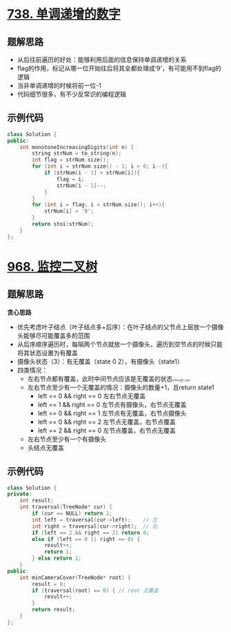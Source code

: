 # [738. 单调递增的数字](https://leetcode.cn/problems/monotone-increasing-digits/description/)

## 题解思路

- 从后往前遍历的好处：能够利用后面的信息保持单调递增的关系
- flag的作用，标记从哪一位开始往后将其全都处理成‘9'，有可能用不到flag的逻辑
- 当非单调递增的时候将前一位-1
- 代码细节很多，有不少反常识的编程逻辑



## 示例代码

```C++
class Solution {
public:
    int monotoneIncreasingDigits(int n) {
        string strNum = to_string(n);
        int flag = strNum.size();
        for (int i = strNum.size() - 1; i > 0; i--){
            if (strNum[i - 1] > strNum[i]){
                flag = i;
                strNum[i - 1]--;
            }
        }
        for (int i = flag; i < strNum.size(); i++){
            strNum[i] = '9';
        }
        return stoi(strNum);
    }
};
```

# [968. 监控二叉树 ](https://leetcode.cn/problems/binary-tree-cameras/)

## 题解思路

**贪心思路**

- 优先考虑叶子结点（叶子结点多+后序）：在叶子结点的父节点上层放一个摄像头能够尽可能覆盖多的范围
- 从后序顺序遍历时，每隔两个节点就放一个摄像头，遍历到空节点的时候只能将其状态设置为有覆盖
- 摄像头状态（3）：有无覆盖（state 0 2），有摄像头（state1）
- 四类情况：
  - 左右节点都有覆盖，此时中间节点应该是无覆盖的状态<img src="https://code-thinking-1253855093.file.myqcloud.com/pics/20201229203710729.png" alt="968.监控二叉树2" style="zoom:33%;" />
  - 左右节点至少有一个无覆盖的情况：摄像头的数量+1，且return state1
    - left == 0 && right == 0 左右节点无覆盖
    - left == 1 && right == 0 左节点有摄像头，右节点无覆盖
    - left == 0 && right == 1 左节点有无覆盖，右节点摄像头
    - left == 0 && right == 2 左节点无覆盖，右节点覆盖
    - left == 2 && right == 0 左节点覆盖，右节点无覆盖
  - 左右节点至少有一个有摄像头
  - 头结点无覆盖

## 示例代码

```C++
class Solution {
private:
    int result;
    int traversal(TreeNode* cur) {
        if (cur == NULL) return 2;
        int left = traversal(cur->left);    // 左
        int right = traversal(cur->right);  // 右
        if (left == 2 && right == 2) return 0;
        else if (left == 0 || right == 0) {
            result++;
            return 1;
        } else return 2;
    }
public:
    int minCameraCover(TreeNode* root) {
        result = 0;
        if (traversal(root) == 0) { // root 无覆盖
            result++;
        }
        return result;
    }
};
```

